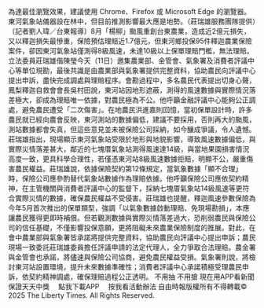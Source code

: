 為達最佳瀏覽效果，建議使用 Chrome、Firefox 或 Microsoft Edge 的瀏覽器。東河氣象站儀器設在林中，但目前推測影響最大應是地勢。（莊瑞雄服務團隊提供）〔記者劉人瑋／台東報導〕8月「楊柳」颱風重創台東農業，造成近2億元損失，又以釋迦損失最慘重，保險預估理賠近1.7億元，但東河鄉投保95件釋迦農業保險案件，卻因東河氣象站僅測得8級風速，未達10級以上保單理賠門檻，無法理賠。立法委員莊瑞雄偕陳瑩今天（11日）邀集農業部、金管會、氣象署及消費者評議中心等單位現勘，最後共識是由農業部與氣象署提供完整資料，協助農民向評議中心提出申訴，盡快完成調處與理賠程序。會勘過程中，多名農民代表提出切身心聲，鳳梨釋迦自救會會長吳村田說，東河站因地形遮蔽，測得的風速數據與實際情況落差極大，卻成為理賠唯一依據，對農民極為不公。他呼籲金融評議中心能夠公正調處，避免農民遭受「二次傷害」。在地農民洪進嘉則回憶，當初保單設計時，許多農民就已經向農會反映，東河測站的數據偏低，建議不要採用，否則再大的颱風，測站數據都會失真，但這些意見並未被保險公司採納，如今釀成爭議，令人遺憾。莊瑞雄指出，現場顯示東河氣象站受限於地形與地貌影響，導致風速數據偏低，與實際災情落差甚大，鄰近的七塊厝氣象站測得風速達14級，與當地果園損害情況高度一致，更具科學合理性，若僅憑東河站8級風速數據拒賠，明顯不公，嚴重傷害農民權益。莊瑞雄說，依據保險契約第12條規定，當氣象數據「顯不合理」時，保險公司應參酌替代氣象站數據作為理賠依據。他呼籲保險公司應依契約精神，在主管機關與消費者評議中心的監督下，採納七塊厝氣象站14級風速等更符合實際災情的數據，確保農民權益不受侵害。莊瑞雄也提醒，釋迦風速參數保險為今年5月首次推出的保單類型，強調「以氣象數據啟動理賠、免現場勘損」，本應讓農民獲得更即時補償。但若觀測數據與實際災情落差過大，恐削弱農民與保險公司的信任基礎，不僅影響投保意願，更將阻礙未來農業保險制度的推展。對此，在會中農業部與氣象署皆承諾將提供完整資料，協助農民向評議中心提出申訴；農民現場一致委託莊瑞雄委員擔任評議申請的法定代理人，全力爭取合法理賠。農金署與金管會也承諾，將儘速與保險公司協商，避免農民權益受損。氣象署則說，將檢討東河站設置環境，提升未來數據準確性；消費者評議中心承諾積極受理農民申訴，依契約精神調處，確保理賠過程公正透明。
    不用抽 不用搶 現在用APP看新聞 保證天天中獎　
    點我下載APP　
    按我看活動辦法
自由時報版權所有不得轉載© 2025 The Liberty Times. All Rights Reserved.